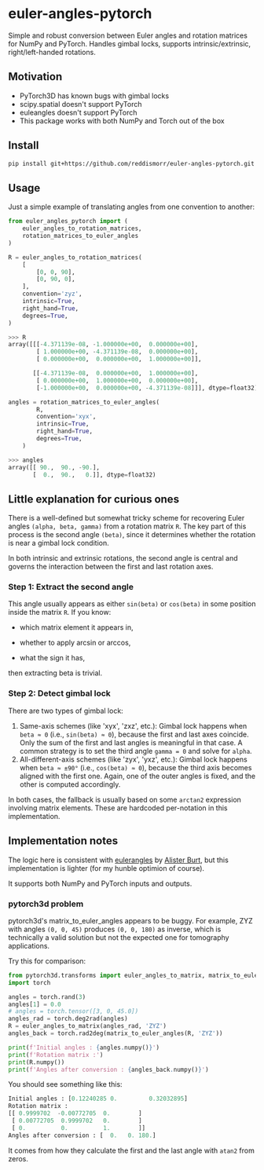 # euler-angles-pytorch

Simple and robust conversion between Euler angles and rotation matrices for NumPy and PyTorch.
Handles gimbal locks, supports intrinsic/extrinsic, right/left-handed rotations.

## Motivation

- PyTorch3D has known bugs with gimbal locks
- scipy.spatial doesn't support PyTorch
- euleangles doesn't support PyTorch
- This package works with both NumPy and Torch out of the box

## Install

```bash
pip install git+https://github.com/reddismorr/euler-angles-pytorch.git
```

## Usage

Just a simple example of translating angles from one convention to another: 

```python
from euler_angles_pytorch import (
	euler_angles_to_rotation_matrices,
	rotation_matrices_to_euler_angles
)

R = euler_angles_to_rotation_matrices(
    [
        [0, 0, 90],
        [0, 90, 0],
    ], 
    convention='zyz', 
    intrinsic=True,
    right_hand=True,
    degrees=True,
)
```
```python
>>> R
array([[[-4.371139e-08, -1.000000e+00,  0.000000e+00],
        [ 1.000000e+00, -4.371139e-08,  0.000000e+00],
        [ 0.000000e+00,  0.000000e+00,  1.000000e+00]],

       [[-4.371139e-08,  0.000000e+00,  1.000000e+00],
        [ 0.000000e+00,  1.000000e+00,  0.000000e+00],
        [-1.000000e+00,  0.000000e+00, -4.371139e-08]]], dtype=float32)
```
```python
angles = rotation_matrices_to_euler_angles(
        R, 
        convention='xyx', 
        intrinsic=True,
        right_hand=True,
        degrees=True,
    )
```
```python
>>> angles
array([[ 90.,  90., -90.],
       [  0.,  90.,   0.]], dtype=float32)
```

## Little explanation for curious ones

There is a well-defined but somewhat tricky scheme for recovering Euler angles `(alpha, beta, gamma)` from a rotation matrix `R`. The key part of this process is the second angle `(beta)`, since it determines whether the rotation is near a gimbal lock condition.

In both intrinsic and extrinsic rotations, the second angle is central and governs the interaction between the first and last rotation axes.

### Step 1: Extract the second angle
 
This angle usually appears as either `sin(beta)` or `cos(beta)` in some position inside the matrix `R`. If you know:

- which matrix element it appears in,

- whether to apply arcsin or arccos,

- what the sign it has,

then extracting beta is trivial.

### Step 2: Detect gimbal lock

There are two types of gimbal lock:
1. Same-axis schemes (like 'xyx', 'zxz', etc.):
    Gimbal lock happens when `beta ≈ 0` (i.e., `sin(beta) ≈ 0`), because the first and last axes coincide. Only the sum of the first and last angles is meaningful in that case.
    A common strategy is to set the third angle `gamma = 0` and solve for `alpha`.
2. All-different-axis schemes (like 'zyx', 'yxz', etc.):
    Gimbal lock happens when `beta ≈ ±90°` (i.e., `cos(beta) ≈ 0`), because the third axis becomes aligned with the first one. Again, one of the outer angles is fixed, and the other is computed accordingly.

In both cases, the fallback is usually based on some `arctan2` expression involving matrix elements. These are hardcoded per-notation in this implementation.

## Implementation notes
The logic here is consistent with [eulerangles](https://github.com/alisterburt/eulerangles) by [Alister Burt](https://github.com/alisterburt), but this implementation is lighter (for my hunble optimion of course).

It supports both NumPy and PyTorch inputs and outputs.

### pytorch3d problem
pytorch3d's matrix_to_euler_angles appears to be buggy. For example, ZYZ with angles `(0, 0, 45)` produces `(0, 0, 180)` as inverse, which is technically a valid solution but not the expected one for tomography applications.

Try this for comparison:
```python 
from pytorch3d.transforms import euler_angles_to_matrix, matrix_to_euler_angles
import torch

angles = torch.rand(3)
angles[1] = 0.0
# angles = torch.tensor([3, 0, 45.0])
angles_rad = torch.deg2rad(angles)
R = euler_angles_to_matrix(angles_rad, 'ZYZ')
angles_back = torch.rad2deg(matrix_to_euler_angles(R, 'ZYZ'))

print(f'Initial angles : {angles.numpy()}')
print(f'Rotation matrix :')
print(R.numpy())
print(f'Angles after conversion : {angles_back.numpy()}')

```
You should see something like this:
```python
Initial angles : [0.12240285 0.         0.32032895]
Rotation matrix :
[[ 0.9999702  -0.00772705  0.        ]
 [ 0.00772705  0.9999702   0.        ]
 [ 0.          0.          1.        ]]
Angles after conversion : [  0.   0. 180.]
```
It comes from how they calculate the first and the last angle with `atan2` from zeros. 

